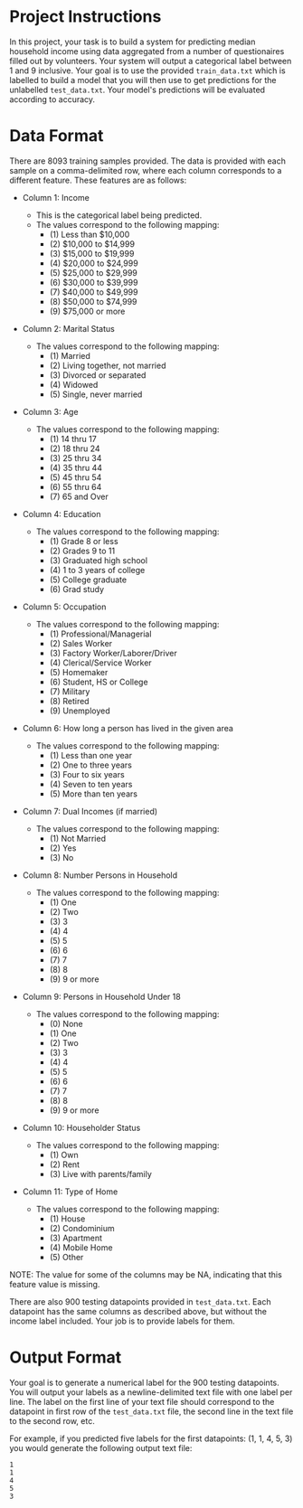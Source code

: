 # Project Instructions

In this project, your task is to build a system for predicting median
household income using data aggregated from a number of questionaires
filled out by volunteers. Your system will output a categorical label 
between 1 and 9 inclusive. Your goal is to use the provided `train_data.txt`
which is labelled to build a model that you will then use to get predictions
for the unlabelled `test_data.txt`. Your model's predictions will be
evaluated according to accuracy. 

# Data Format

There are 8093 training samples provided. The data is provided with each
sample on a comma-delimited row, where each column corresponds to a different
feature. These features are as follows:

- Column 1: Income
    - This is the categorical label being predicted.
    - The values correspond to the following mapping:
         - (1) Less than $10,000
         - (2) $10,000 to $14,999
         - (3) $15,000 to $19,999
         - (4) $20,000 to $24,999
         - (5) $25,000 to $29,999
         - (6) $30,000 to $39,999
         - (7) $40,000 to $49,999
         - (8) $50,000 to $74,999
         - (9) $75,000 or more

         
- Column 2: Marital Status
    - The values correspond to the following mapping:
         - (1) Married
         - (2) Living together, not married
         - (3) Divorced or separated
         - (4) Widowed
         - (5) Single, never married
         
- Column 3: Age
    - The values correspond to the following mapping:
         - (1) 14 thru 17
         - (2) 18 thru 24
         - (3) 25 thru 34
         - (4) 35 thru 44
         - (5) 45 thru 54
         - (6) 55 thru 64
         - (7) 65 and Over
         
- Column 4: Education
    - The values correspond to the following mapping:
         - (1) Grade 8 or less 
         - (2) Grades 9 to 11
         - (3) Graduated high school
         - (4) 1 to 3 years of college
         - (5) College graduate
         - (6) Grad study
         
- Column 5: Occupation
    - The values correspond to the following mapping:
         - (1) Professional/Managerial
         - (2) Sales Worker
         - (3) Factory Worker/Laborer/Driver
         - (4) Clerical/Service Worker
         - (5) Homemaker
         - (6) Student, HS or College
         - (7) Military
         - (8) Retired
         - (9) Unemployed

- Column 6: How long a person has lived in the given area
    - The values correspond to the following mapping:
         - (1) Less than one year
         - (2) One to three years
         - (3) Four to six years
         - (4) Seven to ten years
         - (5) More than ten years

- Column 7: Dual Incomes (if married)
    - The values correspond to the following mapping:
         - (1) Not Married
         - (2) Yes
         - (3) No

- Column 8: Number Persons in Household
    - The values correspond to the following mapping:
         - (1) One
         - (2) Two
         - (3) 3
         - (4) 4
         - (5) 5
         - (6) 6
         - (7) 7
         - (8) 8
         - (9) 9 or more
         
- Column 9: Persons in Household Under 18
    - The values correspond to the following mapping:
         - (0) None
         - (1) One
         - (2) Two
         - (3) 3
         - (4) 4
         - (5) 5
         - (6) 6
         - (7) 7
         - (8) 8
         - (9) 9 or more 
         
- Column 10: Householder Status
    - The values correspond to the following mapping:
         - (1) Own
         - (2) Rent
         - (3) Live with parents/family         
 
 - Column 11: Type of Home
    - The values correspond to the following mapping:
         - (1) House
         - (2) Condominium
         - (3) Apartment
         - (4) Mobile Home
         - (5) Other       
         
        
         
NOTE: The value for some of the columns may be NA, indicating that this 
feature value is missing.


There are also 900 testing datapoints provided in `test_data.txt`. 
Each datapoint has the same columns as described above, but without the 
income label included. Your job is to provide labels for them.

# Output Format

Your goal is to generate a numerical label for the 900 testing datapoints.
You will output your labels as a newline-delimited text file with one
label per line. The label on the first line of your text file should
correspond to the datapoint in first row of the `test_data.txt` file, the
second line in the text file to the second row, etc.

For example, if you predicted five labels for the first datapoints: (1, 1, 4, 5, 3)
you would generate the following output text file:

```
1
1
4
5
3
```
